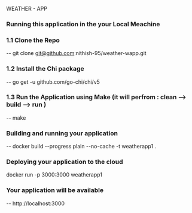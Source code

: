 WEATHER - APP

### Running this application in the your Local Meachine

### 1.1 Clone the Repo

-- git clone git@github.com:nithish-95/weather-wapp.git

### 1.2 Install the  Chi package 

-- go get -u github.com/go-chi/chi/v5

### 1.3 Run the Application using Make (it will perfrom : clean --> build --> run )

-- make

### Building and running your application

-- docker build --progress plain --no-cache -t weatherapp1 .


### Deploying your application to the cloud

docker run -p 3000:3000 weatherapp1 

### Your application will be available 
--  http://localhost:3000
